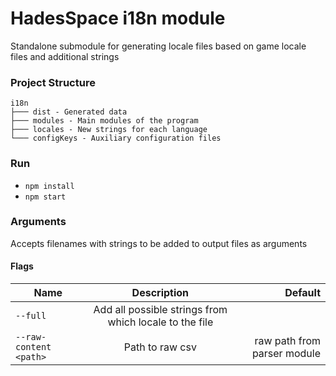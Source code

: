 # HadesSpace i18n module
Standalone submodule for generating locale files based on game locale files and additional strings

### Project Structure

```text
i18n
├─── dist - Generated data
├─── modules - Main modules of the program
├─── locales - New strings for each language
└─── configKeys - Auxiliary configuration files
```

### Run
- `npm install`
- `npm start`

### Arguments
Accepts filenames with strings to be added to output files as arguments

#### Flags
| Name                   |                      Description                       |             Default                |
|------------------------|:------------------------------------------------------:|-----------------------------------:|
| `--full`               | Add all possible strings from which locale to the file |                                    |
| `--raw-content <path>` | Path to raw csv                                        | raw path from parser module        |
